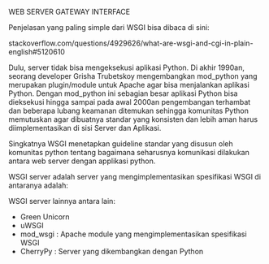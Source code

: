WEB SERVER GATEWAY INTERFACE

Penjelasan yang paling simple dari WSGI bisa dibaca di sini:

stackoverflow.com/questions/4929626/what-are-wsgi-and-cgi-in-plain-english#5120610

Dulu, server tidak bisa mengeksekusi aplikasi Python. Di akhir 1990an, seorang developer Grisha Trubetskoy mengembangkan mod_python yang merupakan plugin/module untuk Apache agar bisa menjalankan aplikasi Python. Dengan mod_python ini sebagian besar aplikasi Python bisa dieksekusi hingga sampai pada awal 2000an pengembangan terhambat dan beberapa lubang keamanan ditemukan sehingga komunitas Python memutuskan agar dibuatnya standar yang konsisten dan lebih aman harus diimplementasikan di sisi Server dan Aplikasi.

Singkatnya WSGI menetapkan guideline standar yang disusun oleh komunitas python tentang bagaimana seharusnya komunikasi dilakukan antara web server dengan applikasi python. 

WSGI server adalah server yang mengimplementasikan spesifikasi WSGI di antaranya adalah:

WSGI server lainnya antara lain:
- Green Unicorn
- uWSGI
- mod_wsgi : Apache module yang mengimplementasikan spesifikasi WSGI 
- CherryPy : Server yang dikembangkan dengan Python
